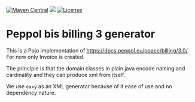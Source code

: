 [![Maven Central](https://maven-badges.herokuapp.com/maven-central/no.digipost/peppol-bis-invoice-3-generator/badge.svg)](https://maven-badges.herokuapp.com/maven-central/no.digipost/peppol-bis-invoice-3-generator)
![](https://github.com/digipost/digipost-micrometer-prometheus/workflows/Build%20and%20deploy/badge.svg)
[![License](https://img.shields.io/badge/license-Apache%202-blue)](https://github.com/digipost/peppol-bis-invoice-3-generator/blob/master/LICENCE)

# Peppol bis billing 3 generator

This is a Pojo implementation of https://docs.peppol.eu/poacc/billing/3.0/. For now
only Invoice is created.

The principle is that the domain classes in plain java encode naming and cardinality
and they can produce xml from itself. 

We use `eaxy` as an XML generator because of
it ease of use and no dependency nature. 


